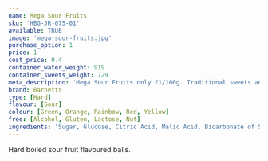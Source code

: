 ```yaml
---
name: Mega Sour Fruits
sku: 'HBG-JR-075-01'
available: TRUE
image: 'mega-sour-fruits.jpg'
purchase_option: 1
price: 1
cost_price: 0.4
container_water_weight: 919
container_sweets_weight: 729
meta_description: 'Mega Sour Fruits only £1/100g. Traditional sweets and more at Humbugs Confectionery Store. Specialists in satisfying your sweet tooth!'
brand: Barnetts
type: [Hard]
flavour: [Sour]
colour: [Green, Orange, Rainbow, Red, Yellow]
free: [Alcohol, Gluten, Lactose, Nut]
ingredients: 'Sugar, Glucose, Citric Acid, Malic Acid, Bicarbonate of Soda, Flavouring, Colours: E129, E102, E142, E110'
---
```

Hard boiled sour fruit flavoured balls.
